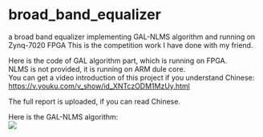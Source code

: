 # broad_band_equalizer
a broad band equalizer implementing GAL-NLMS algorithm and running on Zynq-7020 FPGA
This is the competition work I have done with my friend.   

Here is the code of GAL algorithm part, which is running on FPGA.    
NLMS is not provided, it is running on ARM dule core.  
You can get a video introduction of this project if you understand Chinese: 
https://v.youku.com/v_show/id_XNTczODM1MzUy.html

The full report is uploaded, if you can read Chinese.    


Here is the GAL-NLMS algorithm:    
![](https://github.com/stephenkung/broad_band_equalizer/blob/master/GAL-NLMS.png)
